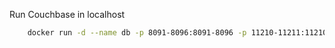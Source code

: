 Run Couchbase in localhost

```bash
    docker run -d --name db -p 8091-8096:8091-8096 -p 11210-11211:11210-11211 couchbase
```